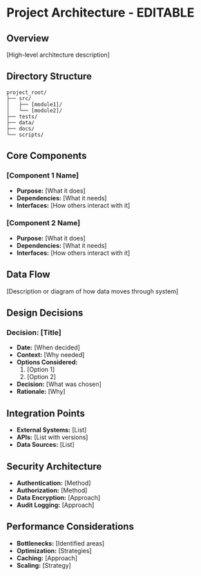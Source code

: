 # Project Architecture - EDITABLE

## Overview
[High-level architecture description]

## Directory Structure
```
project_root/
├── src/
│   ├── [module1]/
│   └── [module2]/
├── tests/
├── data/
├── docs/
└── scripts/
```

## Core Components

### [Component 1 Name]
- **Purpose:** [What it does]
- **Dependencies:** [What it needs]
- **Interfaces:** [How others interact with it]

### [Component 2 Name]
- **Purpose:** [What it does]
- **Dependencies:** [What it needs]
- **Interfaces:** [How others interact with it]

## Data Flow
[Description or diagram of how data moves through system]

## Design Decisions

### Decision: [Title]
- **Date:** [When decided]
- **Context:** [Why needed]
- **Options Considered:**
  1. [Option 1]
  2. [Option 2]
- **Decision:** [What was chosen]
- **Rationale:** [Why]

## Integration Points
- **External Systems:** [List]
- **APIs:** [List with versions]
- **Data Sources:** [List]

## Security Architecture
- **Authentication:** [Method]
- **Authorization:** [Method]
- **Data Encryption:** [Approach]
- **Audit Logging:** [Approach]

## Performance Considerations
- **Bottlenecks:** [Identified areas]
- **Optimization:** [Strategies]
- **Caching:** [Approach]
- **Scaling:** [Strategy]